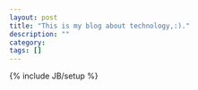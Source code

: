 ```yaml
---
layout: post
title: "This is my blog about technology,:)."
description: ""
category: 
tags: []
---
```

{% include JB/setup %}

